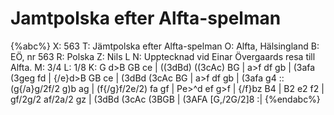 # Jamtpolska efter Alfta-spelman

{%abc%}
X: 563
T: Jämtpolska efter Alfta-spelman
O: Alfta, Hälsingland
B: EÖ, nr 563
R: Polska
Z: Nils L
N: Upptecknad vid Einar Övergaards resa till Alfta.
M: 3/4
L: 1/8
K: G
d>B GB ce | ((3dBd) ((3cAc) BG | a>f df gb | (3afa (3geg fd |
{/e}d>B GB ce | (3dBd (3cAc BG | a>f df gb | (3afa g4 ::
(g{/a}g/2f/2 g)b ag | (f{/g}f/2e/2) fa gf | Pe>^d ef g>f | {/f}bz B4 |
B2 e2 f2 | gf/2g/2 af/2a/2 gz | (3dBd (3cAc (3BGB | (3AFA [G,/2G/2]8 :|
{%endabc%}
